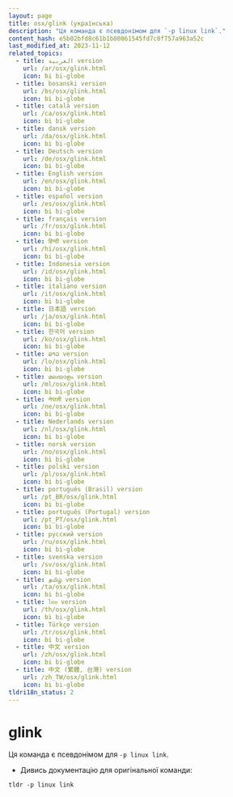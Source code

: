 ```yaml
---
layout: page
title: osx/glink (українська)
description: "Ця команда є псевдонімом для `-p linux link`."
content_hash: e5b02bfd8c61b1b00861545fd7c0f757a963a52c
last_modified_at: 2023-11-12
related_topics:
  - title: العربية version
    url: /ar/osx/glink.html
    icon: bi bi-globe
  - title: bosanski version
    url: /bs/osx/glink.html
    icon: bi bi-globe
  - title: català version
    url: /ca/osx/glink.html
    icon: bi bi-globe
  - title: dansk version
    url: /da/osx/glink.html
    icon: bi bi-globe
  - title: Deutsch version
    url: /de/osx/glink.html
    icon: bi bi-globe
  - title: English version
    url: /en/osx/glink.html
    icon: bi bi-globe
  - title: español version
    url: /es/osx/glink.html
    icon: bi bi-globe
  - title: français version
    url: /fr/osx/glink.html
    icon: bi bi-globe
  - title: हिन्दी version
    url: /hi/osx/glink.html
    icon: bi bi-globe
  - title: Indonesia version
    url: /id/osx/glink.html
    icon: bi bi-globe
  - title: italiano version
    url: /it/osx/glink.html
    icon: bi bi-globe
  - title: 日本語 version
    url: /ja/osx/glink.html
    icon: bi bi-globe
  - title: 한국어 version
    url: /ko/osx/glink.html
    icon: bi bi-globe
  - title: ລາວ version
    url: /lo/osx/glink.html
    icon: bi bi-globe
  - title: മലയാളം version
    url: /ml/osx/glink.html
    icon: bi bi-globe
  - title: नेपाली version
    url: /ne/osx/glink.html
    icon: bi bi-globe
  - title: Nederlands version
    url: /nl/osx/glink.html
    icon: bi bi-globe
  - title: norsk version
    url: /no/osx/glink.html
    icon: bi bi-globe
  - title: polski version
    url: /pl/osx/glink.html
    icon: bi bi-globe
  - title: português (Brasil) version
    url: /pt_BR/osx/glink.html
    icon: bi bi-globe
  - title: português (Portugal) version
    url: /pt_PT/osx/glink.html
    icon: bi bi-globe
  - title: русский version
    url: /ru/osx/glink.html
    icon: bi bi-globe
  - title: svenska version
    url: /sv/osx/glink.html
    icon: bi bi-globe
  - title: தமிழ் version
    url: /ta/osx/glink.html
    icon: bi bi-globe
  - title: ไทย version
    url: /th/osx/glink.html
    icon: bi bi-globe
  - title: Türkçe version
    url: /tr/osx/glink.html
    icon: bi bi-globe
  - title: 中文 version
    url: /zh/osx/glink.html
    icon: bi bi-globe
  - title: 中文 (繁體, 台灣) version
    url: /zh_TW/osx/glink.html
    icon: bi bi-globe
tldri18n_status: 2
---
```

# glink

Ця команда є псевдонімом для `-p linux link`.

- Дивись документацію для оригінальної команди:

`tldr -p linux link`
